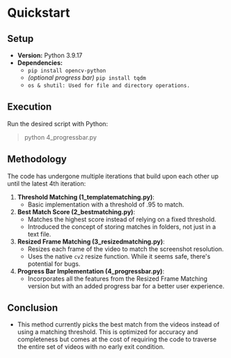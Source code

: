 # Quickstart

## Setup

- **Version:** Python 3.9.17
- **Dependencies:**
  - `pip install opencv-python`
  - _(optional progress bar)_ `pip install tqdm`
  - `os & shutil: Used for file and directory operations.`

## Execution

Run the desired script with Python:

> python 4_progressbar.py

## Methodology

The code has undergone multiple iterations that build upon each other up until the latest 4th iteration:

1. **Threshold Matching (1_templatematching.py)**:
   - Basic implementation with a threshold of .95 to match.
2. **Best Match Score (2_bestmatching.py)**:
   - Matches the highest score instead of relying on a fixed threshold.
   - Introduced the concept of storing matches in folders, not just in a text file.
3. **Resized Frame Matching (3_resizedmatching.py)**:
   - Resizes each frame of the video to match the screenshot resolution.
   - Uses the native `cv2` resize function. While it seems safe, there's potential for bugs.
4. **Progress Bar Implementation (4_progressbar.py)**:
   - Incorporates all the features from the Resized Frame Matching version but with an added progress bar for a better user experience.

## Conclusion

- This method currently picks the best match from the videos instead of using a matching threshold. This is optimized for accuracy and completeness but comes at the cost of requiring the code to traverse the entire set of videos with no early exit condition.
